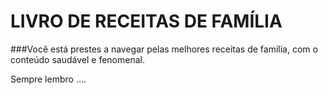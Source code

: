 # LIVRO DE RECEITAS DE FAMÍLIA###Você está prestes a navegar pelas melhores receitas de família, com o conteúdo saudável e fenomenal.Sempre lembro ....